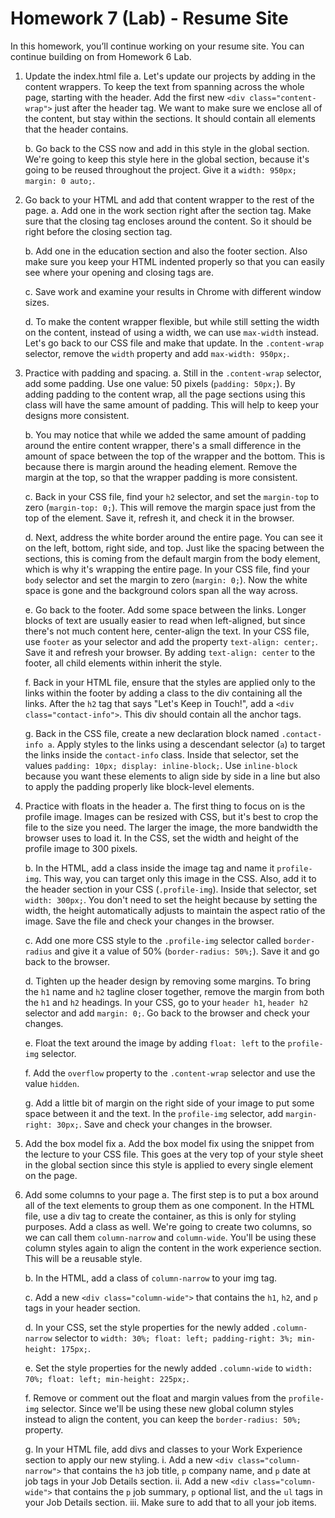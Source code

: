 # Homework 7 (Lab) - Resume Site

In this homework, you’ll continue working on your resume site. You can continue building on from Homework 6 Lab.

1. Update the index.html file
   a. Let's update our projects by adding in the content wrappers. To keep the text from spanning across the whole page, starting with the header. Add the first new `<div class="content-wrap">` just after the header tag. We want to make sure we enclose all of the content, but stay within the sections. It should contain all elements that the header contains.
   
   b. Go back to the CSS now and add in this style in the global section. We're going to keep this style here in the global section, because it's going to be reused throughout the project. Give it a `width: 950px; margin: 0 auto;`.

2. Go back to your HTML and add that content wrapper to the rest of the page.
   a. Add one in the work section right after the section tag. Make sure that the closing tag encloses around the content. So it should be right before the closing section tag.
   
   b. Add one in the education section and also the footer section. Also make sure you keep your HTML indented properly so that you can easily see where your opening and closing tags are.
   
   c. Save work and examine your results in Chrome with different window sizes.
   
   d. To make the content wrapper flexible, but while still setting the width on the content, instead of using a width, we can use `max-width` instead. Let's go back to our CSS file and make that update. In the `.content-wrap` selector, remove the `width` property and add `max-width: 950px;`.

3. Practice with padding and spacing.
   a. Still in the `.content-wrap` selector, add some padding. Use one value: 50 pixels (`padding: 50px;`). By adding padding to the content wrap, all the page sections using this class will have the same amount of padding. This will help to keep your designs more consistent.

   b. You may notice that while we added the same amount of padding around the entire content wrapper, there's a small difference in the amount of space between the top of the wrapper and the bottom. This is because there is margin around the heading element. Remove the margin at the top, so that the wrapper padding is more consistent.

   c. Back in your CSS file, find your `h2` selector, and set the `margin-top` to zero (`margin-top: 0;`). This will remove the margin space just from the top of the element. Save it, refresh it, and check it in the browser.
   
   d. Next, address the white border around the entire page. You can see it on the left, bottom, right side, and top. Just like the spacing between the sections, this is coming from the default margin from the body element, which is why it's wrapping the entire page. In your CSS file, find your `body` selector and set the margin to zero (`margin: 0;`). Now the white space is gone and the background colors span all the way across.
   
   e. Go back to the footer. Add some space between the links. Longer blocks of text are usually easier to read when left-aligned, but since there's not much content here, center-align the text. In your CSS file, use `footer` as your selector and add the property `text-align: center;`. Save it and refresh your browser. By adding `text-align: center` to the footer, all child elements within inherit the style.
   
   f. Back in your HTML file, ensure that the styles are applied only to the links within the footer by adding a class to the div containing all the links. After the `h2` tag that says "Let's Keep in Touch!", add a `<div class="contact-info">`. This div should contain all the anchor tags.
   
   g. Back in the CSS file, create a new declaration block named `.contact-info a`. Apply styles to the links using a descendant selector (`a`) to target the links inside the `contact-info` class. Inside that selector, set the values `padding: 10px; display: inline-block;`. Use `inline-block` because you want these elements to align side by side in a line but also to apply the padding properly like block-level elements.

4. Practice with floats in the header
   a. The first thing to focus on is the profile image. Images can be resized with CSS, but it's best to crop the file to the size you need. The larger the image, the more bandwidth the browser uses to load it. In the CSS, set the width and height of the profile image to 300 pixels.

   b. In the HTML, add a class inside the image tag and name it `profile-img`. This way, you can target only this image in the CSS. Also, add it to the header section in your CSS (`.profile-img`). Inside that selector, set `width: 300px;`. You don't need to set the height because by setting the width, the height automatically adjusts to maintain the aspect ratio of the image. Save the file and check your changes in the browser.

   c. Add one more CSS style to the `.profile-img` selector called `border-radius` and give it a value of 50% (`border-radius: 50%;`). Save it and go back to the browser.

   d. Tighten up the header design by removing some margins. To bring the `h1` name and `h2` tagline closer together, remove the margin from both the `h1` and `h2` headings. In your CSS, go to your `header h1`, `header h2` selector and add `margin: 0;`. Go back to the browser and check your changes.

   e. Float the text around the image by adding `float: left` to the `profile-img` selector.

   f. Add the `overflow` property to the `.content-wrap` selector and use the value `hidden`.

   g. Add a little bit of margin on the right side of your image to put some space between it and the text. In the `profile-img` selector, add `margin-right: 30px;`. Save and check your changes in the browser.

5. Add the box model fix
   a. Add the box model fix using the snippet from the lecture to your CSS file. This goes at the very top of your style sheet in the global section since this style is applied to every single element on the page.

6. Add some columns to your page
   a. The first step is to put a box around all of the text elements to group them as one component. In the HTML file, use a div tag to create the container, as this is only for styling purposes. Add a class as well. We're going to create two columns, so we can call them `column-narrow` and `column-wide`. You'll be using these column styles again to align the content in the work experience section. This will be a reusable style.
   
   b. In the HTML, add a class of `column-narrow` to your img tag.
   
   c. Add a new `<div class="column-wide">` that contains the `h1`, `h2`, and `p` tags in your header section.
   
   d. In your CSS, set the style properties for the newly added `.column-narrow` selector to `width: 30%; float: left; padding-right: 3%; min-height: 175px;`.
   
   e. Set the style properties for the newly added `.column-wide` to `width: 70%; float: left; min-height: 225px;`.
   
   f. Remove or comment out the float and margin values from the `profile-img` selector. Since we'll be using these new global column styles instead to align the content, you can keep the `border-radius: 50%;` property.
   
   g. In your HTML file, add divs and classes to your Work Experience section to apply our new styling.
      i. Add a new `<div class="column-narrow">` that contains the `h3` job title, `p` company name, and `p` date at job tags in your Job Details section.
      ii. Add a new `<div class="column-wide">` that contains the `p` job summary, `p` optional list, and the `ul` tags in your Job Details section.
      iii. Make sure to add that to all your job items.
